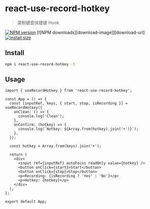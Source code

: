 # react-use-record-hotkey

> 录制键盘快捷键 Hook

[![NPM version][npm-image]][npm-url] [![NPM downloads][download-image]][download-url] [![install size][npm-size]][npm-size-url]

<!-- npm url -->

[npm-image]: http://img.shields.io/npm/v/react-use-record-hotkey.svg?style=flat-square&color=deepgreen&label=latest
[npm-url]: http://npmjs.org/package/react-use-record-hotkey
[npm-size]: https://img.shields.io/bundlephobia/minzip/react-use-record-hotkey?color=deepgreen&label=gizpped%20size&style=flat-square
[npm-size-url]: https://packagephobia.com/result?p=react-use-record-hotkey

## Install

```bash
npm i react-use-record-hotkey -S
```

## Usage

```tsx
import { useRecordHotkey } from 'react-use-record-hotkey';

const App = () => {
  const [inputRef, keys, { start, stop, isRecording }] = useRecordHotkey({
    onClean: () => {
      console.log('Clean');
    },
    onConfirm: (hotkey) => {
      console.log(`Hotkey: ${Array.from(hotkey).join('+')}`);
    },
  });

  const hotkey = Array.from(keys).join('+');

  return (
    <div>
      <input ref={inputRef} autoFocus readOnly value={hotkey} />
      <button onClick={start}>Start</button>
      <button onClick={stop}>Stop</button>
      <p>Recording: {isRecording ? 'Yes' : 'No'}</p>
      <p>Hotkey: {hotkey}</p>
    </div>
  );
};

export default App;
```
